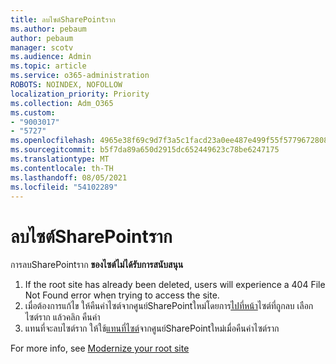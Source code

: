 ```yaml
---
title: ลบไซต์SharePointราก
ms.author: pebaum
author: pebaum
manager: scotv
ms.audience: Admin
ms.topic: article
ms.service: o365-administration
ROBOTS: NOINDEX, NOFOLLOW
localization_priority: Priority
ms.collection: Adm_O365
ms.custom:
- "9003017"
- "5727"
ms.openlocfilehash: 4965e38f69c9d7f3a5c1facd23a0ee487e499f55f5779672808a54b86c90aeaa
ms.sourcegitcommit: b5f7da89a650d2915dc652449623c78be6247175
ms.translationtype: MT
ms.contentlocale: th-TH
ms.lasthandoff: 08/05/2021
ms.locfileid: "54102289"
---
```

# <a name="delete-the-sharepoint-root-site"></a>ลบไซต์SharePointราก

การลบSharePointราก **ของไซต์ไม่ได้รับการสนับสนุน**

1.  If the root site has already been deleted, users will experience a 404 File Not Found error when trying to access the site.
2.  เมื่อต้องการแก้ไข ให้คืนค่าไซต์จากศูนย์SharePointใหม่โดยการ[ไปที่หน้า](https://admin.microsoft.com/sharepoint?page=recycleBin&modern=true)ไซต์ที่ถูกลบ เลือกไซต์ราก แล้วคลิก คืนค่า
3.  แทนที่จะลบไซต์ราก ให้ใช้[แทนที่ไซต์](https://docs.microsoft.com/sharepoint/modern-root-site#replace-your-root-site)จากศูนย์SharePointใหม่เมื่อคืนค่าไซต์ราก

For more info, see [Modernize your root site](https://docs.microsoft.com/sharepoint/modern-root-site)